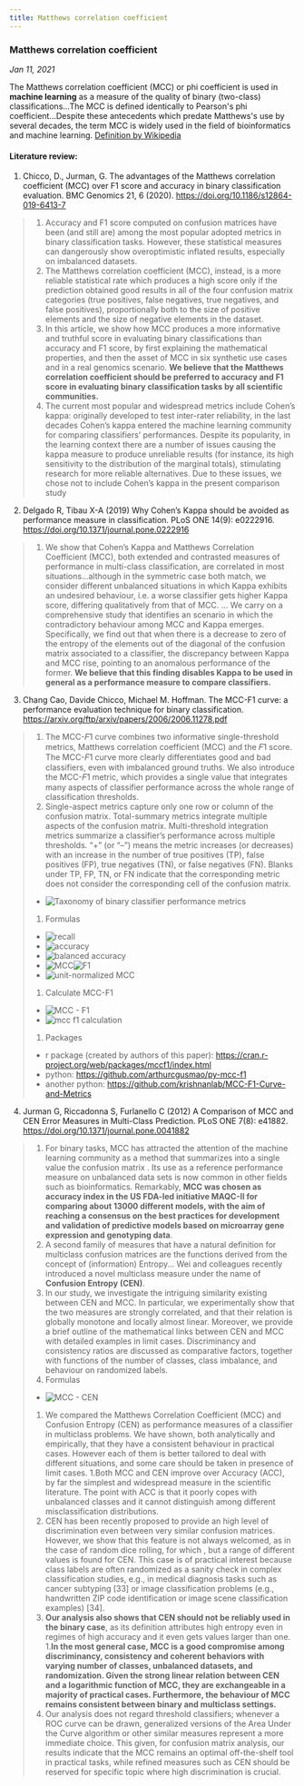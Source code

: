 ```yaml
---
title: Matthews correlation coefficient
---
```


### Matthews correlation coefficient
*Jan 11, 2021*

The Matthews correlation coefficient (MCC) or phi coefficient is used in **machine learning** as a measure of the quality of binary (two-class) classifications...The MCC is defined identically to Pearson's phi coefficient...Despite these antecedents which predate Matthews's use by several decades, the term MCC is widely used in the field of bioinformatics and machine learning. [Definition by Wikipedia](https://en.wikipedia.org/wiki/Matthews_correlation_coefficient)


#### Literature review:

1. Chicco, D., Jurman, G. The advantages of the Matthews correlation coefficient (MCC) over F1 score and accuracy in binary classification evaluation. BMC Genomics 21, 6 (2020). https://doi.org/10.1186/s12864-019-6413-7

> 1. Accuracy and F1 score computed on confusion matrices have been (and still are) among the most popular adopted metrics in binary classification tasks. However, these statistical measures can dangerously show overoptimistic inflated results, especially on imbalanced datasets.
> 1. The Matthews correlation coefficient (MCC), instead, is a more reliable statistical rate which produces a high score only if the prediction obtained good results in all of the four confusion matrix categories (true positives, false negatives, true negatives, and false positives), proportionally both to the size of positive elements and the size of negative elements in the dataset.
> 1. In this article, we show how MCC produces a more informative and truthful score in evaluating binary classifications than accuracy and F1 score, by first explaining the mathematical properties, and then the asset of MCC in six synthetic use cases and in a real genomics scenario. **We believe that the Matthews correlation coefficient should be preferred to accuracy and F1 score in evaluating binary classification tasks by all scientific communities.**
> 1. The current most popular and widespread metrics include Cohen’s kappa: originally developed to test inter-rater reliability, in the last decades Cohen’s kappa entered the machine learning community for comparing classifiers’ performances. Despite its popularity, in the learning context there are a number of issues causing the kappa measure to produce unreliable results (for instance, its high sensitivity to the distribution of the marginal totals), stimulating research for more reliable alternatives. Due to these issues, we chose not to include Cohen’s kappa in the present comparison study

2. Delgado R, Tibau X-A (2019) Why Cohen’s Kappa should be avoided as performance measure in classification. PLoS ONE 14(9): e0222916. https://doi.org/10.1371/journal.pone.0222916

> 1. We show that Cohen’s Kappa and Matthews Correlation Coefficient (MCC), both extended and contrasted measures of performance in multi-class classification, are correlated in most situations...although in the symmetric case both match, we consider different unbalanced situations in which Kappa exhibits an undesired behaviour, i.e. a worse classifier gets higher Kappa score, differing qualitatively from that of MCC. ... We carry on a comprehensive study that identifies an scenario in which the contradictory behaviour among MCC and Kappa emerges. Specifically, we find out that when there is a decrease to zero of the entropy of the elements out of the diagonal of the confusion matrix associated to a classifier, the discrepancy between Kappa and MCC rise, pointing to an anomalous performance of the former. **We believe that this finding disables Kappa to be used in general as a performance measure to compare classifiers.**




3. Chang Cao, Davide Chicco, Michael M. Hoffman. The MCC-F1 curve: a performance evaluation technique for binary classification. https://arxiv.org/ftp/arxiv/papers/2006/2006.11278.pdf

> 1. The MCC-𝐹1 curve combines two informative single-threshold metrics, Matthews correlation coefficient (MCC) and the 𝐹1 score. The MCC-𝐹1 curve more clearly differentiates good and bad classifiers, even with imbalanced ground truths. We also introduce the MCC-𝐹1 metric, which provides a single value that integrates many aspects of classifier performance across the whole range of classification thresholds.
> 1. Single-aspect metrics capture only one row or column of the confusion matrix. Total-summary metrics integrate multiple aspects of the confusion matrix. Multi-threshold integration metrics summarize a classifier’s performance across multiple thresholds. “+” (or “–”) means the metric increases (or decreases) with an increase in the number of true positives (TP), false positives (FP), true negatives (TN), or false negatives (FN). Blanks under TP, FP, TN, or FN indicate that the corresponding metric does not consider the corresponding cell of the confusion matrix. 
>  - ![Taxonomy of binary classifier performance metrics](img/binary_tbl.png)
> 1. Formulas 
>  - ![recall](img/recall.png) 
>  - ![accuracy](img/acc.png) 
>  - ![balanced accuracy](img/bal_acc.png) 
>  - ![MCC](img/mcc.png)![F1](img/f1.png)
>  - ![unit-normalized MCC](img/u_mcc.png)
> 1. Calculate MCC-F1
>  - ![MCC - F1](img/mcc_f1.png)
>  - ![mcc f1 calculation](img/mcc_f1_cal.png)
> 1. Packages
>  - r package (created by authors of this paper): https://cran.r-project.org/web/packages/mccf1/index.html
>  - python: https://github.com/arthurcgusmao/py-mcc-f1
>  - another python: https://github.com/krishnanlab/MCC-F1-Curve-and-Metrics


4. Jurman G, Riccadonna S, Furlanello C (2012) A Comparison of MCC and CEN Error Measures in Multi-Class Prediction. PLoS ONE 7(8): e41882. https://doi.org/10.1371/journal.pone.0041882

> 1. For binary tasks, MCC has attracted the attention of the machine learning community as a method that summarizes into a single value the confusion matrix . Its use as a reference performance measure on unbalanced data sets is now common in other fields such as bioinformatics. Remarkably, **MCC was chosen as accuracy index in the US FDA-led initiative MAQC-II for comparing about 13000 different models, with the aim of reaching a consensus on the best practices for development and validation of predictive models based on microarray gene expression and genotyping data**. 
> 1. A second family of measures that have a natural definition for multiclass confusion matrices are the functions derived from the concept of (information) Entropy... Wei and colleagues recently introduced a novel multiclass measure under the name of **Confusion Entropy (CEN)**.
> 1. In our study, we investigate the intriguing similarity existing between CEN and MCC. In particular, we experimentally show that the two measures are strongly correlated, and that their relation is globally monotone and locally almost linear. Moreover, we provide a brief outline of the mathematical links between CEN and MCC with detailed examples in limit cases. Discriminancy and consistency ratios are discussed as comparative factors, together with functions of the number of classes, class imbalance, and behaviour on randomized labels.
> 1. Formulas
>  - ![MCC - CEN](img/mcc_cen.png)
> 1. We compared the Matthews Correlation Coefficient (MCC) and Confusion Entropy (CEN) as performance measures of a classifier in multiclass problems. We have shown, both analytically and empirically, that they have a consistent behaviour in practical cases. However each of them is better tailored to deal with different situations, and some care should be taken in presence of limit cases.
> 1.Both MCC and CEN improve over Accuracy (ACC), by far the simplest and widespread measure in the scientific literature. The point with ACC is that it poorly copes with unbalanced classes and it cannot distinguish among different misclassification distributions.
> 1. CEN has been recently proposed to provide an high level of discrimination even between very similar confusion matrices. However, we show that this feature is not always welcomed, as in the case of random dice rolling, for which , but a range of different values is found for CEN. This case is of practical interest because class labels are often randomized as a sanity check in complex classification studies, e.g., in medical diagnosis tasks such as cancer subtyping [33] or image classification problems (e.g., handwritten ZIP code identification or image scene classification examples) [34].
> 1. **Our analysis also shows that CEN should not be reliably used in the binary case**, as its definition attributes high entropy even in regimes of high accuracy and it even gets values larger than one.
> 1.**In the most general case, MCC is a good compromise among discriminancy, consistency and coherent behaviors with varying number of classes, unbalanced datasets, and randomization. Given the strong linear relation between CEN and a logarithmic function of MCC, they are exchangeable in a majority of practical cases. Furthermore, the behaviour of MCC remains consistent between binary and multiclass settings.**
> 1. Our analysis does not regard threshold classifiers; whenever a ROC curve can be drawn, generalized versions of the Area Under the Curve algorithm or other similar measures represent a more immediate choice. This given, for confusion matrix analysis, our results indicate that the MCC remains an optimal off-the-shelf tool in practical tasks, while refined measures such as CEN should be reserved for specific topic where high discrimination is crucial.